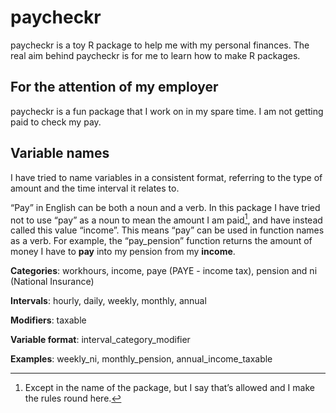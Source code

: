 
<!-- README.md is generated from README.Rmd. Please edit that file -->

# paycheckr

<!-- badges: start -->
<!-- badges: end -->

paycheckr is a toy R package to help me with my personal finances. The
real aim behind paycheckr is for me to learn how to make R packages.

## For the attention of my employer

paycheckr is a fun package that I work on in my spare time. I am not
getting paid to check my pay.

## Variable names

I have tried to name variables in a consistent format, referring to the
type of amount and the time interval it relates to.

“Pay” in English can be both a noun and a verb. In this package I have
tried not to use “pay” as a noun to mean the amount I am paid[^1], and
have instead called this value “income”. This means “pay” can be used in
function names as a verb. For example, the “pay_pension” function
returns the amount of money I have to **pay** into my pension from my
**income**.

**Categories**: workhours, income, paye (PAYE - income tax), pension and
ni (National Insurance)

**Intervals**: hourly, daily, weekly, monthly, annual

**Modifiers**: taxable

**Variable format**: interval_category_modifier

**Examples**: weekly_ni, monthly_pension, annual_income_taxable

[^1]: Except in the name of the package, but I say that’s allowed and I
    make the rules round here.
